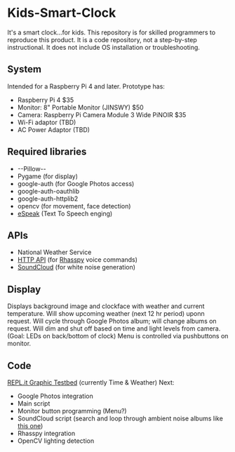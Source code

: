 # Kids-Smart-Clock
It's a smart clock...for kids.
This repository is for skilled programmers to reproduce this product. It is a code repository, not a step-by-step instructional. It does not include OS installation or troubleshooting.

## System
Intended for a Raspberry Pi 4 and later. Prototype has:
* Raspberry Pi 4                                              $35
* Monitor: 8" Portable Monitor (JINSWY)                       $50
* Camera: Raspberry Pi Camera Module 3 Wide PiNOIR            $35
* Wi-Fi adaptor (TBD)
* AC Power Adaptor (TBD)

## Required libraries
* --Pillow--
* Pygame (for display)
* google-auth (for Google Photos access)
* google-auth-oauthlib
* google-auth-httplib2
* opencv (for movement, face detection)
* [eSpeak](https://www.dexterindustries.com/howto/make-your-raspberry-pi-speak/) (Text To Speech enging)

## APIs
* National Weather Service
* [HTTP API](https://rhasspy.readthedocs.io/en/latest/reference/#http-api) (for [Rhasspy](https://rhasspy.readthedocs.io/en/latest/) voice commands)
* [SoundCloud](https://developers.soundcloud.com/docs/api/guide) (for white noise generation)

## Display
Displays background image and clockface with weather and current temperature. 
Will show upcoming weather (next 12 hr period) uponn request. 
Will cycle through Google Photos album; will change albums on request.
Will dim and shut off based on time and light levels from camera. (Goal: LEDs on back/bottom of clock)
Menu is controlled via pushbuttons on monitor.

## Code
[REPL.it Graphic Testbed](https://replit.com/@theedoctaz/FlusteredQuaintSpool#main.py) (currently Time & Weather)
Next:
- Google Photos integration
- Main script
- Monitor button programming (Menu?)
- SoundCloud script (search and loop through ambient noise albums like [this one](https://soundcloud.com/soundeffectszone/sets/new-york-city-soundscape))
- Rhasspy integration
- OpenCV lighting detection
